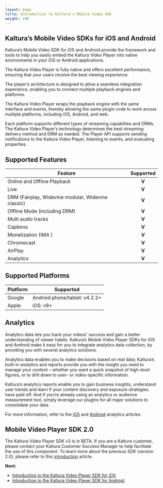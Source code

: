 ```yaml
---
layout: page
title: Introduction to Kaltura's Mobile Video SDK
weight: 100
---
```


## Kaltura’s Mobile Video SDKs for iOS and Android

Kaltura’s Mobile Video SDK for iOS and Android provide the framework and tools to help you easily embed the Kaltura Video Player into native environments in your iOS or Android applications.

The Kaltura Video Player is fully native and offers excellent performance, ensuring that your users receive the best viewing experience. 

The player’s architecture is designed to allow a seamless integration experience, enabling you to connect multiple playback engines and platforms. 

The Kaltura Video Player wraps the playback engine with the same interface and events, thereby allowing the same plugin code to work across multiple platforms, including iOS, Android, and web.

Each platform supports different types of streaming capabilites and DRMs. The Kaltura Video Player’s technology determines the best streaming delivery method and DRM as needed. The Player API supports sending notifications to the Kaltura Video Player, listening to events, and evaluating properties.

## Supported Features  

| Feature  | Supported |
| ------------- | :---: |
| Online and Offline Playback  | **V**  |
| Live  | **V**  |
| DRM (Fairplay, Widevine modular, Widevine classic)  | **V**  |
| Offline Mode (including DRM)  | **V**  |
| Multi audio tracks  | **V**  |
| Captions  | **V**  |
| Monetization (IMA )  | **V**  |
| Chromecast  | **V**  |
| AirPlay  | **V**  |
| Analytics  | **V**  |

## Supported Platforms  

| Platform  | Supported |
| ------------- | ------------- |
| Google  | Android phone/tablet: v4.2.2+ |
| Apple  |  iOS: v9+ |

## Analytics  

Analytics data lets you track your videos’ success and gain a better understanding of viewer habits. Kaltura’s Mobile Video Player SDKs for iOS and Android make it easy for you to integrate analytics data collection, by providing you with several analytics solutions.

Analytics data enables you to make decisions based on real data; Kaltura’s built-in analytics and reports provide you with the insight you need to manage your content – whether you want a quick snapshot of high-level figures, or to drill down to user- or video-specific information. 

Kaltura’s analytics reports enable you to gain business insights, understand user trends and learn if your content discovery and exposure strategies have paid off. And if you’re already using an analytics or audience measurement tool, simply leverage our plugins for all major solutions to consolidate your data. 

For more information, refer to the [iOS](https://vpaas.kaltura.com/documentation/Mobile-Video-Player-SDKs/v3_iOS_Analytics.html) and [Android](https://vpaas.kaltura.com/documentation/Mobile-Video-Player-SDKs/v3_Android_Analytics.html) analytics articles.

## Mobile Video Player SDK 2.0  

The Kaltura Video Player SDK v3 is in BETA. If you are a Kaltura customer, please contact your Kaltura Customer Success Manager to help facilitate the use of this component. To learn more about the previous SDK (version 2.0), please refer to this [introduction](https://vpaas.kaltura.com/documentation/Mobile-Video-Player-SDKs/IntroductionV2.html) article.

**Next:**
* [Introduction to the Kaltura Video Player SDK for iOS](https://vpaas.kaltura.com/documentation/Mobile-Video-Player-SDKs/iOS_Introduction.html)
* [Introduction to the Kaltura Video Player SDK for Android](https://vpaas.kaltura.com/documentation/Mobile-Video-Player-SDKs/Android-introduction.html)

